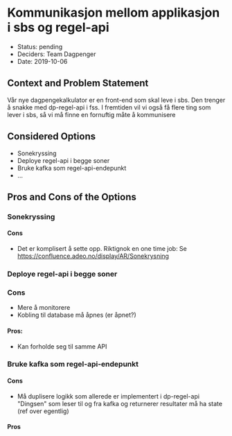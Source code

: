 # Kommunikasjon mellom applikasjon i sbs og regel-api 

* Status: pending
* Deciders: Team Dagpenger
* Date: 2019-10-06 

## Context and Problem Statement

Vår nye dagpengekalkulator er en front-end som skal leve i sbs. Den trenger å snakke med dp-regel-api i fss.
I fremtiden vil vi også få flere ting som lever i sbs, så vi må finne en fornuftig måte å kommunisere 

## Considered Options

* Sonekryssing 
* Deploye regel-api i begge soner
* Bruke kafka som regel-api-endepunkt 
* … 

## Pros and Cons of the Options 

### Sonekryssing 

#### Cons

- Det er komplisert å sette opp. Riktignok en one time job: Se https://confluence.adeo.no/display/AR/Sonekrysning

### Deploye regel-api i begge soner

### Cons
- Mere å monitorere
- Kobling til database må åpnes (er åpnet?)

#### Pros:

- Kan forholde seg til samme API


### Bruke kafka som regel-api-endepunkt 



#### Cons

- Må duplisere logikk som allerede er implementert i dp-regel-api
"Dingsen" som leser til og fra kafka og returnerer resultater må ha state (ref over egentlig)

#### Pros

